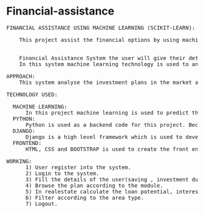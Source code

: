 # Financial-assistance
<pre>
FINANCIAL ASSISTANCE USING MACHINE LEARNING (SCIKIT-LEARN):<br>
    This project assist the financial options by using machine learning algorithm support vector machine<br>
    
    Financial Assistance System the user will give their details with their earning and how much they can save for a period of time and their investment preferences. Financial Assistance System analyse all the information given by the user and find out the suitable investment for the people.
    In this system machine learning technology is used to analyse and predict the suitable investment option for a particular person. This system will give a proper idea about the investment and the future returns and the risk involved to the user.
    
APPROACH:
    This system analyse the investment plans in the market and gives the best plan. This project has 5 modules which is Realestate, Insurance, Fixed deposit, Mutual fund, Stock Market. It has all the plans in various company currently available in market. It analyse according to major attribute of the model.
    
TECHNOLOGY USED:

  MACHINE LEARNING:
      In this project machine learning is used to predict the best plan available for a particular person. In machine learning Support       Vector Machine algorithm is used via a scikit learn package. 
  PYTHON:
      Python is used as a backend code for this project. Because it plays well with machine learning and big data.
  DJANGO:
      Django is a high level framework which is used to develop this system. 
  FRONTEND:
      HTML, CSS and BOOTSTRAP is used to create the front end of the project.
      
WORKING:
      1) User register into the system.
      2) Login to the system.
      3) Fill the details of the user(saving , investment duration etc),
      4) Browse the plan according to the module.
      5) In realestate calculate the loan potential, interest, total.
      6) Filter according to the area type.
      7) Logout.
 </pre>
  

